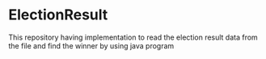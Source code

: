 # ElectionResult
This repository having implementation to read the election result data from the file and find the winner by using java program
